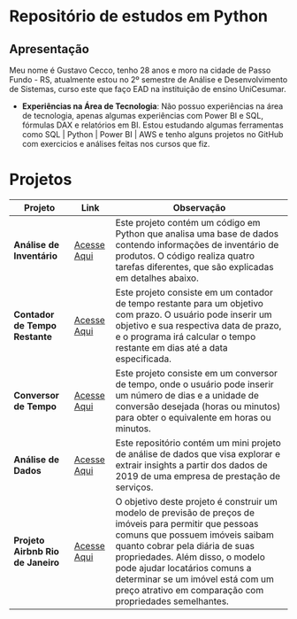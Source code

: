 # Repositório de estudos em Python

## Apresentação

Meu nome é Gustavo Cecco, tenho 28 anos e moro na cidade de Passo Fundo - RS, atualmente estou no 2º semestre de Análise e Desenvolvimento de Sistemas, curso este que faço EAD na instituição de ensino UniCesumar.

- **Experiências na Área de Tecnologia**: Não possuo experiências na área de tecnologia, apenas algumas experiências com Power BI e SQL, fórmulas DAX e relatórios em BI. Estou estudando algumas ferramentas como SQL | Python | Power BI | AWS e tenho alguns projetos no GitHub com exercicios e análises feitas nos cursos que fiz.


# Projetos

|Projeto                             | Link          | Observação                                                                                        |
|--------------------------------------------|---------------|---------------------------------------------------------------------------------------------------|
| **Análise de Inventário**                 | [Acesse Aqui](/Análise%20de%20Inventário/README.md) | Este projeto contém um código em Python que analisa uma base de dados contendo informações de inventário de produtos. O código realiza quatro tarefas diferentes, que são explicadas em detalhes abaixo. |
| **Contador de Tempo Restante**                             | [Acesse Aqui](/Contador%20de%20Tempo%20Restante/README.md)        | Este projeto consiste em um contador de tempo restante para um objetivo com prazo. O usuário pode inserir um objetivo e sua respectiva data de prazo, e o programa irá calcular o tempo restante em dias até a data especificada.                                                                                                   |
| **Conversor de Tempo**       | [Acesse Aqui](/Conversor%20de%20Tempo/README.md) | Este projeto consiste em um conversor de tempo, onde o usuário pode inserir um número de dias e a unidade de conversão desejada (horas ou minutos) para obter o equivalente em horas ou minutos.                    |
| **Análise de Dados**                            | [Acesse Aqui](/Mini%20Projeto%20de%20Análise%20de%20Dados/README.md)      | Este repositório contém um mini projeto de análise de dados que visa explorar e extrair insights a partir dos dados de 2019 de uma empresa de prestação de serviços. |
| **Projeto Airbnb Rio de Janeiro** | [Acesse Aqui](/Projeto%20Airbnb%20Rio/README.md)      |    O objetivo deste projeto é construir um modelo de previsão de preços de imóveis para permitir que pessoas comuns que possuem imóveis saibam quanto cobrar pela diária de suas propriedades. Além disso, o modelo pode ajudar locatários comuns a determinar se um imóvel está com um preço atrativo em comparação com propriedades semelhantes.                                                                                               |

